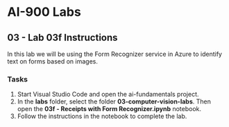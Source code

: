 # AI-900 Labs
## 03 - Lab 03f Instructions
In this lab we will be using the Form Recognizer service in Azure to identify text on forms based on images.

### Tasks
1.	Start Visual Studio Code and open the ai-fundamentals project.
2.  In the **labs** folder, select the folder **03-computer-vision-labs**. Then open the **03f - Receipts with Form Recognizer.ipynb** notebook.
3.  Follow the instructions in the notebook to complete the lab.
